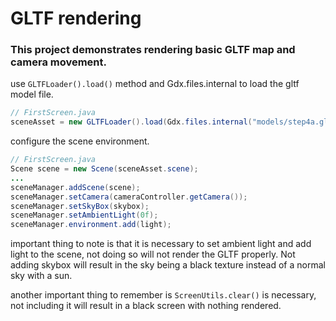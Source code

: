 # GLTF rendering

### This project demonstrates rendering basic GLTF map and camera movement.

use `GLTFLoader().load()` method and Gdx.files.internal to load the gltf model file.

```java
// FirstScreen.java
sceneAsset = new GLTFLoader().load(Gdx.files.internal("models/step4a.gltf"));
```

configure the scene environment.

```java
// FirstScreen.java
Scene scene = new Scene(sceneAsset.scene);
...
sceneManager.addScene(scene);
sceneManager.setCamera(cameraController.getCamera());
sceneManager.setSkyBox(skybox);
sceneManager.setAmbientLight(0f);
sceneManager.environment.add(light);
```

important thing to note is that it is necessary to set ambient light and add light to the scene, not doing so will not render the GLTF properly. Not adding skybox will result in the sky being a black texture instead of a normal sky with a sun.

another important thing to remember is `ScreenUtils.clear()` is necessary, not including it will result in a black screen with nothing rendered.